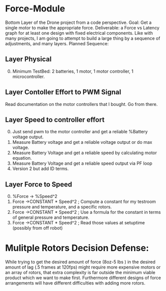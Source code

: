 # Force-Module
Bottom Layer of the Drone project from a code perspective.
Goal: Get a single motor to make the appropriate force.
Deliverable: a Force vs Latency graph for at least one design with fixed electrical components.
Like with many projects, I am going to attempt to build a large thing by a sequence of adjustments, and many layers.
Planned Sequence:
## Layer Physical
0. Minimum TestBed: 2 batteries, 1 motor, 1 motor controller, 1 microcontroller.
## Layer Contoller Effort to PWM Signal
Read documentation on the motor controllers that I bought. Go from there.

## Layer Speed to controller effort
0.  Just send pwm to the motor controller and get a reliable %Battery voltage output.
1.  Measure Battery voltage and get a reliable voltage output or do max voltage.
2.  Measure Battery Voltage and get a reliable speed by calculating motor equation.
3.  Measure Battery Voltage and get a reliable speed output via PF loop
4.  Version 2 but add ID terms.
## Layer Force to Speed
0.  %Force -> %Speed^2
1.  Force ->CONSTANT * Speed^2 ; Compute a constant for my testroom pressure and temperature, and a specific rotors.
2.  Force ->CONSTANT * Speed^2 ; Use a formula for the constant in terms of general pressure and temperature.
3.  Force ->CONSTANT * Speed^2 ; Read those values at setuptime (possibly from off robot)
# Mulitple Rotors Decision Defense:
While trying to get the desired amount of force (8oz-5 lbs ) in the desired amount of lag (.5 frames at 120fps) might require more expensive motors or an array of rotors,
that extra complexity is far outside the minimum viable product which we want to make first.
Furthermore different designs of force arrangements will have different difficulties with adding more rotors.

